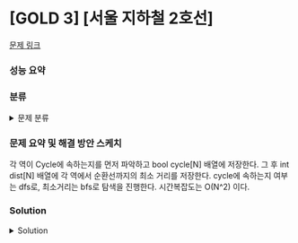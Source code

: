 # [GOLD 3] [서울 지하철 2호선]

[문제 링크](https://www.acmicpc.net/problem/16947) 

### 성능 요약

### 분류

<details><summary>문제 분류</summary> 

[DFS, BFS]

</details>

### 문제 요약 및 해결 방안 스케치

각 역이 Cycle에 속하는지를 먼저 파악하고 bool cycle[N] 배열에 저장한다. 그 후 int dist[N] 배열에 각 역에서 순환선까지의 최소 거리를 저장한다. cycle에 속하는지 여부는 dfs로, 최소거리는 bfs로 탐색을 진행한다. 시간복잡도는 O(N^2) 이다. 

### Solution

<details><summary>Solution</summary> 

[Source Code]

</details>
